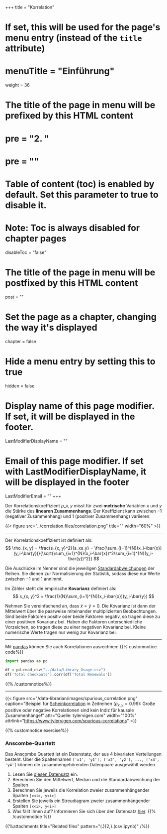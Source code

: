 +++
title = "Korrelation"
# If set, this will be used for the page's menu entry (instead of the `title` attribute)
# menuTitle = "Einführung"
weight = 36
# The title of the page in menu will be prefixed by this HTML content
# pre = "<b>2. </b>"
# pre = "<i class='fab fa-github'></i>"
# Table of content (toc) is enabled by default. Set this parameter to true to disable it.
# Note: Toc is always disabled for chapter pages
disableToc = "false"

# The title of the page in menu will be postfixed by this HTML content
post = ""
# Set the page as a chapter, changing the way it's displayed
chapter = false
# Hide a menu entry by setting this to true
hidden = false
# Display name of this page modifier. If set, it will be displayed in the footer.
LastModifierDisplayName = ""
# Email of this page modifier. If set with LastModifierDisplayName, it will be displayed in the footer
LastModifierEmail = ""
+++

Der Korrelationskoeffizient $\rho\_{x, y}$ misst für zwei **metrische** Variablen $x$ und $y$ die Stärke des **linearen Zusammenhangs**. Der Koeffizient kann zwischen $-1$ (negativer Zusammenhang) und $1$ (positiver Zusammenhang) variieren:


{{< figure src="../correlation.files/correlation.png" title="" width="60%" >}}


---

Der Korrelationskoeffizient ist definiert als:
$$
\rho_{x, y} = \frac{s_{x, y}^2}{s_xs_y} = \frac{\sum_{i=1}^{N}(x_i-\bar{x})(y_i-\bar{y})}{\sqrt{\sum_{i=1}^{N}(x_i-\bar{x})^2\sum_{i=1}^{N}(y_i-\bar{y})^2}}
$$

Die Ausdrücke im Nenner sind die jeweiligen [Standardabweichungen](../../univariate/variance) der Reihen. Sie dienen zur Normalisierung der Statistik, sodass diese nur Werte zwischen $-1$ und $1$ annimmt.

Im Zähler steht die empirische **Kovarianz** definiert als:
$$
s_{x, y}^2 = \frac{1}{N}\sum_{i=1}^{N}(x_i-\bar{x})(y_i-\bar{y})
$$

Nehmen Sie vereinfachend an, dass $\bar{x} = \bar{y} = 0$. Die Kovarianz ist dann der Mittelwert über die paarweise miteinander multiplizierten Beobachtungen. Sind beide Faktoren positiv oder beide Faktoren negativ, so tragen diese zu einer positiven Kovarianz bei. Haben die Faktoren unterschiedliche Vorzeichen, so tragen diese zu einer negativen Kovarianz bei. Kleine numerische Werte tragen nur wenig zur Kovarianz bei.

---

Mit [pandas](https://pandas.pydata.org/pandas-docs/stable/reference/api/pandas.Series.corr.html) können Sie auch Korrelationen ausrechnen:
{{% customnotice code%}}
```python
import pandas as pd

df = pd.read_csv("../data/Library_Usage.csv")
df['Total Checkouts'].corr(df['Total Renewals'])
```
{{% /customnotice%}}


---

{{< figure src="/data-librarian/images/spurious_correlation.png"
caption="Beispiel für [Scheinkorrelation](https://de.wikipedia.org/wiki/Korrelation#Korrelation_und_Kausalzusammenhang) in Zeitreihen ($\rho_{x,y}=0.99$): Große positive oder negative Korrelationen sind kein Indiz für kausale Zusammenhänge!"
attr="Quelle: tylervigen.com" width="100%"
attrlink="https://www.tylervigen.com/spurious-correlations" >}}


{{% customnotice exercise%}}
### Anscombe-Quartett

Das Anscombe Quartett ist ein Datenstatz, der aus 4 bivariaten Verteilungen besteht. Über die Spaltennamen `['x1', 'y1'], ['x2', 'y2'], ..., ['x4', 'y4']` können die zusammengehörenden Datenpaare ausgewählt werden.

1. Lesen Sie [diesen Datensatz](../correlation.files/anscombe.csv) ein.
2. Berechnen Sie den Mittelwert, Median und die Standardabweichung der Spalten
3. Berechnen Sie jeweils die Korrelation zweier zusammenhängender Spalten `[x<i>, y<i>]`
4. Erstellen Sie jeweils ein Streudiagram zweier zusammenhängender Spalten `[x<i>, y<i>]`
5. Was fällt Ihnen auf? Informieren Sie sich über den Datensatz [hier](https://de.wikipedia.org/wiki/Anscombe-Quartett).
{{% /customnotice %}}

{{%attachments title="Related files" pattern="(.){2,}\.(csv|ipynb)" /%}}
